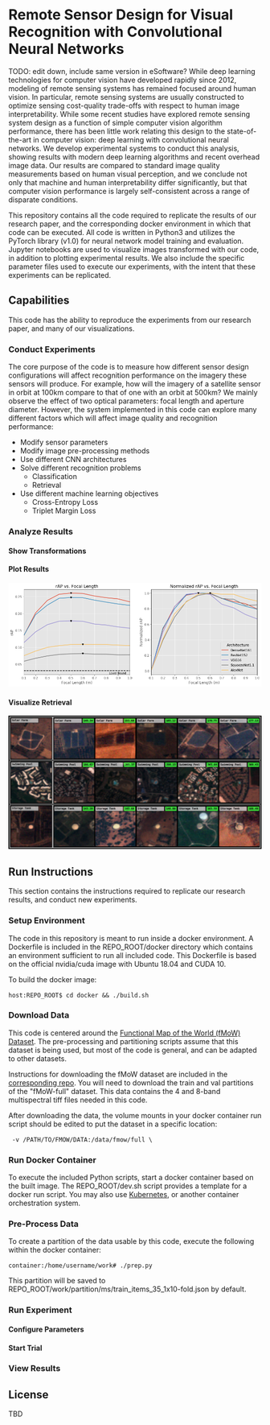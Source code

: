 # Remote Sensor Design for Visual Recognition with Convolutional Neural Networks
TODO: edit down, include same version in eSoftware?
While deep learning technologies for computer vision have developed rapidly since 2012, modeling of remote sensing systems has remained focused around human vision. In particular, remote sensing systems are usually constructed to optimize sensing cost-quality trade-offs with respect to human image interpretability. While some recent studies have explored remote sensing system design as a function of simple computer vision algorithm performance, there has been little work relating this design to the state-of-the-art in computer vision: deep learning with convolutional neural networks. We develop experimental systems to conduct this analysis, showing results with modern deep learning algorithms and recent overhead image data. Our results are compared to standard image quality measurements based on human visual perception, and we conclude not only that machine and human interpretability differ significantly, but that computer vision performance is largely self-consistent across a range of disparate conditions.

This repository contains all the code required to replicate the results of our research paper, and the corresponding docker environment in which that code can be executed. All code is written in Python3 and utilizes the PyTorch library (v1.0) for neural network model training and evaluation. Jupyter notebooks are used to visualize images transformed with our code, in addition to plotting experimental results. We also include the specific parameter files used to execute our experiments, with the intent that these experiments can be replicated.

## Capabilities
This code has the ability to reproduce the experiments from our research paper, and many of our visualizations.

### Conduct Experiments
The core purpose of the code is to measure how different sensor design configurations will affect recognition performance on the imagery these sensors will produce. For example, how will the imagery of a satellite sensor in orbit at 100km compare to that of one with an orbit at 500km? We mainly observe the effect of two optical parameters: focal length and aperture diameter. However, the system implemented in this code can explore many different factors which will affect image quality and recognition performance:
- Modify sensor parameters
- Modify image pre-processing methods
- Use different CNN architectures
- Solve different recognition problems
    - Classification
    - Retrieval
- Use different machine learning objectives
    - Cross-Entropy Loss
    - Triplet Margin Loss

### Analyze Results

#### Show Transformations

#### Plot Results
![Alt](.md/plot.png "Title")

#### Visualize Retrieval
![Alt](.md/retrieval.png "Title")

## Run Instructions
This section contains the instructions required to replicate our research results, and conduct new experiments.

### Setup Environment
The code in this repository is meant to run inside a docker environment. A Dockerfile is included in the REPO_ROOT/docker directory which contains an environment sufficient to run all included code. This Dockerfile is based on the official nvidia/cuda image with Ubuntu 18.04 and CUDA 10.

To build the docker image:
```
host:REPO_ROOT$ cd docker && ./build.sh
```
### Download Data
This code is centered around the [Functional Map of the World (fMoW) Dataset](https://github.com/fMoW/dataset). The pre-processing and partitioning scripts assume that this dataset is being used, but most of the code is general, and can be adapted to other datasets.

Instructions for downloading the fMoW dataset are included in the [corresponding repo](https://github.com/fMoW/dataset). You will need to download the train and val partitions of the "fMoW-full" dataset. This data contains the 4 and 8-band multispectral tiff files needed in this code.

After downloading the data, the volume mounts in your docker container run script should be edited to put the dataset in a specific location:
```
 -v /PATH/TO/FMOW/DATA:/data/fmow/full \
```

### Run Docker Container
To execute the included Python scripts, start a docker container based on the built image. The REPO_ROOT/dev.sh script provides a template for a docker run script. You may also use [Kubernetes](https://kubernetes.io/), or another container orchestration system.

### Pre-Process Data
To create a partition of the data usable by this code, execute the following within the docker container:
```
container:/home/username/work# ./prep.py
```
This partition will be saved to REPO_ROOT/work/partition/ms/train_items_35_1x10-fold.json by default.

### Run Experiment

#### Configure Parameters

#### Start Trial

### View Results

## License
TBD
